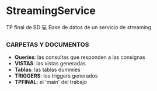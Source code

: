 # StreamingService
TP final de BD
💻 Base de datos de un servicio de streaming 

### CARPETAS Y DOCUMENTOS
- **Queries**: las consultas que responden a las consignas
- **VISTAS**: las vistas generadas
- **Tablas**: las tablas dummies
- **TRIGGERS**: los triggers generados
- **TPFINAL**: el 'main' del trabajo
